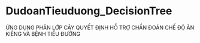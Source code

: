 # DudoanTieuduong_DecisionTree
ỨNG DỤNG PHÂN LỚP CÂY QUYẾT ĐỊNH HỖ TRỢ CHẨN ĐOÁN CHẾ ĐỘ ĂN KIÊNG VÀ BỆNH TIỂU ĐƯỜNG
